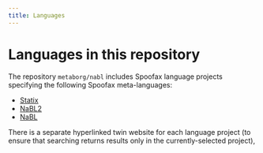 ```yaml
---
title: Languages
---
```


# Languages in this repository

The repository `metaborg/nabl` includes Spoofax language projects specifying
the following Spoofax meta-languages:

- [Statix]
- [NaBL2]
- [NaBL]

There is a separate hyperlinked twin website for each language project
(to ensure that searching returns results only in the currently-selected project),

[Statix]: ../../statix.lang/
[NaBL2]:  ../../org.metaborg.meta.nabl2.lang/
[NaBL]:   ../../org.metaborg.meta.lang.nabl/
